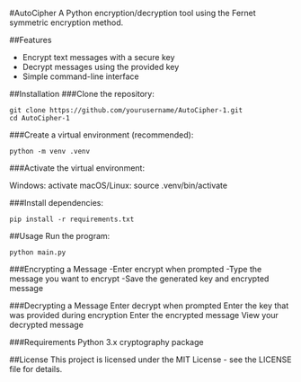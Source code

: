 #AutoCipher
A Python encryption/decryption tool using the Fernet symmetric encryption method.

##Features
- Encrypt text messages with a secure key
- Decrypt messages using the provided key
- Simple command-line interface

##Installation
###Clone the repository:
~~~
git clone https://github.com/yourusername/AutoCipher-1.git
cd AutoCipher-1
~~~

###Create a virtual environment (recommended):
~~~
python -m venv .venv
~~~

###Activate the virtual environment:

Windows: activate
macOS/Linux: source .venv/bin/activate

###Install dependencies:
~~~
pip install -r requirements.txt
~~~

##Usage
Run the program:
~~~
python main.py
~~~

###Encrypting a Message
-Enter encrypt when prompted
-Type the message you want to encrypt
-Save the generated key and encrypted message

###Decrypting a Message
Enter decrypt when prompted
Enter the key that was provided during encryption
Enter the encrypted message
View your decrypted message

###Requirements
Python 3.x
cryptography package

##License
This project is licensed under the MIT License - see the LICENSE file for details.
